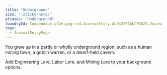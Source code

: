 ```yaml
---
title: "Underground"
icon: ":sticky-note:"
aliases: "Underground"
foundryId: Compendium.pf2e.gmg-srd.JournalEntry.AL562TPAhLCFX62S.JournalEntryPage.QGIwJWcRvvRSQ1IW
tags:
  - JournalEntryPage
---
```

You grew up in a partly or wholly underground region, such as a human mining town, a goblin warren, or a dwarf-held cavern.

Add Engineering Lore, Labor Lore, and Mining Lore to your background options.